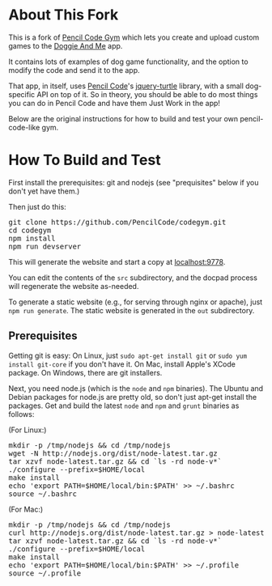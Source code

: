 
About This Fork
===============

This is a fork of [Pencil Code Gym](https://github.com/PencilCode/codegym) which lets you create and upload custom games to the [Doggie And Me](https://github.com/yanamal/DoggieAndMe) app.

It contains lots of examples of dog game functionality, and the option to modify the code and send it to the app.

That app, in itself, uses [Pencil Code](http://pencilcode.net/)'s [jquery-turtle](https://github.com/PencilCode/jquery-turtle) library, with a small dog-specific API on top of it. So in theory, you should be able to do most things you can do in Pencil Code and have them Just Work in the app!

Below are the original instructions for how to build and test your own pencil-code-like gym.

How To Build and Test
=====================
First install the prerequisites: git and nodejs (see "prequisites"
below if you don't yet have them.)

Then just do this:

<pre>
git clone https://github.com/PencilCode/codegym.git
cd codegym
npm install
npm run devserver
</pre>

This will generate the website and start a copy at
[localhost:9778](http://localhost:9778/).

You can edit the contents of the `src` subdirectory, and the
docpad process will regenerate the website as-needed.

To generate a static website (e.g., for serving through nginx or apache),
just `npm run generate`.  The static website is generated in the
`out` subdirectory.

Prerequisites
-------------

Getting git is easy:  On Linux, just `sudo apt-get install git` or
`sudo yum install git-core` if you don't have it.  On Mac, install
Apple's XCode package.  On Windows, there are git installers.

Next, you need node.js (which is the `node` and `npm` binaries).
The Ubuntu and Debian packages for node.js are pretty old, so don't
just apt-get install the packages.  Get and build the latest `node` and
`npm` and `grunt` binaries as follows:

(For Linux:)

<pre>
mkdir -p /tmp/nodejs && cd /tmp/nodejs
wget -N http://nodejs.org/dist/node-latest.tar.gz
tar xzvf node-latest.tar.gz && cd `ls -rd node-v*`
./configure --prefix=$HOME/local
make install
echo 'export PATH=$HOME/local/bin:$PATH' &gt;&gt; ~/.bashrc
source ~/.bashrc
</pre>

(For Mac:)

<pre>
mkdir -p /tmp/nodejs && cd /tmp/nodejs
curl http://nodejs.org/dist/node-latest.tar.gz > node-latest.tar.gz
tar xzvf node-latest.tar.gz && cd `ls -rd node-v*`
./configure --prefix=$HOME/local
make install
echo 'export PATH=$HOME/local/bin:$PATH' &gt;&gt; ~/.profile
source ~/.profile
</pre>

